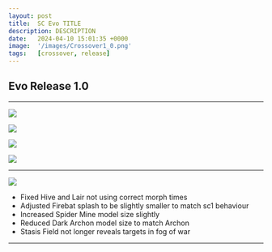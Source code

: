 ```yaml
---
layout: post
title:  SC Evo TITLE
description: DESCRIPTION
date:   2024-04-10 15:01:35 +0000
image:  '/images/Crossover1_0.png'
tags:   [crossover, release]
---
```


## Evo Release 1.0


***

![]({{site.baseurl}}/images/Divider_Crossover.png)



![]({{site.baseurl}}/images/Divider_Terran.png)



![]({{site.baseurl}}/images/Divider_Protoss.png)



![]({{site.baseurl}}/images/Divider_Zerg.png)


***

![]({{site.baseurl}}/images/Divider_CoreMods.png)

* Fixed Hive and Lair not using correct morph times
* Adjusted Firebat splash to be slightly smaller to match sc1 behaviour
* Increased Spider Mine model size slightly
* Reduced Dark Archon model size to match Archon
* Stasis Field not longer reveals targets in fog of war

***
